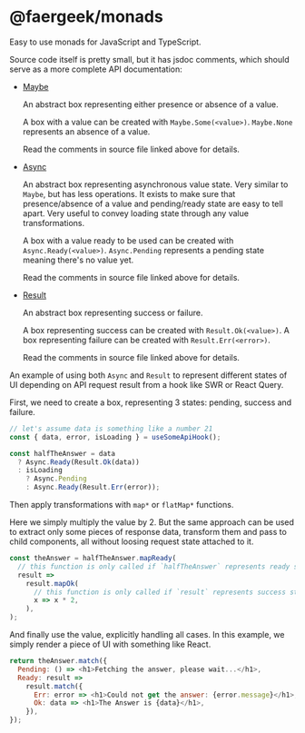 # @faergeek/monads

Easy to use monads for JavaScript and TypeScript.

Source code itself is pretty small, but it has jsdoc comments, which should
serve as a more complete API documentation:

- [Maybe](./src/maybe.ts)

  An abstract box representing either presence or absence of a value.

  A box with a value can be created with `Maybe.Some(<value>)`. `Maybe.None`
  represents an absence of a value.

  Read the comments in source file linked above for details.

- [Async](./src/async.ts)

  An abstract box representing asynchronous value state. Very similar to
  `Maybe`, but has less operations. It exists to make sure that
  presence/absence of a value and pending/ready state are easy to tell apart.
  Very useful to convey loading state through any value transformations.

  A box with a value ready to be used can be created with
  `Async.Ready(<value>)`. `Async.Pending` represents a pending state meaning
  there's no value yet.

  Read the comments in source file linked above for details.

- [Result](./src/result.ts)

  An abstract box representing success or failure.

  A box representing success can be created with `Result.Ok(<value>)`.
  A box representing failure can be created with `Result.Err(<error>)`.

  Read the comments in source file linked above for details.

An example of using both `Async` and `Result` to represent different states of
UI depending on API request result from a hook like SWR or React Query.

First, we need to create a box, representing 3 states: pending, success and
failure.

```javascript
// let's assume data is something like a number 21
const { data, error, isLoading } = useSomeApiHook();

const halfTheAnswer = data
  ? Async.Ready(Result.Ok(data))
  : isLoading
    ? Async.Pending
    : Async.Ready(Result.Err(error));
```

Then apply transformations with `map*` or `flatMap*` functions.

Here we simply multiply the value by 2. But the same approach can be used to extract
only some pieces of response data, transform them and pass to child components,
all without loosing request state attached to it.

```javascript
const theAnswer = halfTheAnswer.mapReady(
  // this function is only called if `halfTheAnswer` represents ready state
  result =>
    result.mapOk(
      // this function is only called if `result` represents success state
      x => x * 2,
    ),
);
```

And finally use the value, explicitly handling all cases. In this example, we
simply render a piece of UI with something like React.

```javascript
return theAnswer.match({
  Pending: () => <h1>Fetching the answer, please wait...</h1>,
  Ready: result =>
    result.match({
      Err: error => <h1>Could not get the answer: {error.message}</h1>,
      Ok: data => <h1>The Answer is {data}</h1>,
    }),
});
```
